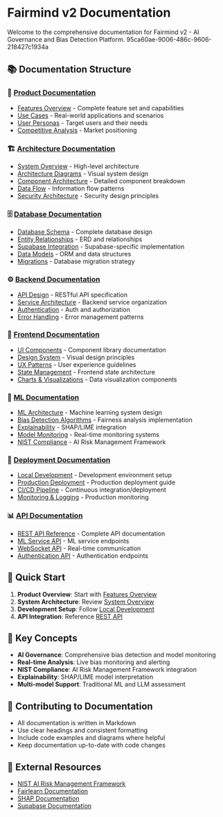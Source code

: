# Fairmind v2 Documentation

Welcome to the comprehensive documentation for Fairmind v2 - AI Governance and Bias Detection Platform.
 95ca60ae-9006-486c-9606-218427c1934a 
## 📚 Documentation Structure

### 🎯 [Product Documentation](./product/)
- [Features Overview](./product/features.md) - Complete feature set and capabilities
- [Use Cases](./product/use-cases.md) - Real-world applications and scenarios
- [User Personas](./product/user-personas.md) - Target users and their needs
- [Competitive Analysis](./product/competitive-analysis.md) - Market positioning

### 🏗️ [Architecture Documentation](./architecture/)
- [System Overview](./architecture/system-overview.md) - High-level architecture
- [Architecture Diagrams](./architecture/diagrams.md) - Visual system design
- [Component Architecture](./architecture/components.md) - Detailed component breakdown
- [Data Flow](./architecture/data-flow.md) - Information flow patterns
- [Security Architecture](./architecture/security.md) - Security design principles

### 🗄️ [Database Documentation](./database/)
- [Database Schema](./database/schema.md) - Complete database design
- [Entity Relationships](./database/relationships.md) - ERD and relationships
- [Supabase Integration](./database/supabase.md) - Supabase-specific implementation
- [Data Models](./database/models.md) - ORM and data structures
- [Migrations](./database/migrations.md) - Database migration strategy

### ⚙️ [Backend Documentation](./backend/)
- [API Design](./backend/api-design.md) - RESTful API specification
- [Service Architecture](./backend/services.md) - Backend service organization
- [Authentication](./backend/authentication.md) - Auth and authorization
- [Error Handling](./backend/error-handling.md) - Error management patterns

### 🎨 [Frontend Documentation](./frontend/)
- [UI Components](./frontend/ui-components.md) - Component library documentation
- [Design System](./frontend/design-system.md) - Visual design principles
- [UX Patterns](./frontend/ux-patterns.md) - User experience guidelines
- [State Management](./frontend/state-management.md) - Frontend state architecture
- [Charts & Visualizations](./frontend/charts.md) - Data visualization components

### 🤖 [ML Documentation](./ml/)
- [ML Architecture](./ml/architecture.md) - Machine learning system design
- [Bias Detection Algorithms](./ml/bias-detection.md) - Fairness analysis implementation
- [Explainability](./ml/explainability.md) - SHAP/LIME integration
- [Model Monitoring](./ml/monitoring.md) - Real-time monitoring systems
- [NIST Compliance](./ml/nist-compliance.md) - AI Risk Management Framework

### 🚀 [Deployment Documentation](./deployment/)
- [Local Development](./deployment/local-development.md) - Development environment setup
- [Production Deployment](./deployment/production.md) - Production deployment guide
- [CI/CD Pipeline](./deployment/cicd.md) - Continuous integration/deployment
- [Monitoring & Logging](./deployment/monitoring.md) - Production monitoring

### 📊 [API Documentation](./api/)
- [REST API Reference](./api/rest-api.md) - Complete API documentation
- [ML Service API](./api/ml-service.md) - ML service endpoints
- [WebSocket API](./api/websocket.md) - Real-time communication
- [Authentication API](./api/auth.md) - Authentication endpoints

## 🚀 Quick Start

1. **Product Overview**: Start with [Features Overview](./product/features.md)
2. **System Architecture**: Review [System Overview](./architecture/system-overview.md)
3. **Development Setup**: Follow [Local Development](./deployment/local-development.md)
4. **API Integration**: Reference [REST API](./api/rest-api.md)

## 🎯 Key Concepts

- **AI Governance**: Comprehensive bias detection and model monitoring
- **Real-time Analysis**: Live bias monitoring and alerting
- **NIST Compliance**: AI Risk Management Framework integration
- **Explainability**: SHAP/LIME model interpretation
- **Multi-model Support**: Traditional ML and LLM assessment

## 📝 Contributing to Documentation

- All documentation is written in Markdown
- Use clear headings and consistent formatting
- Include code examples and diagrams where helpful
- Keep documentation up-to-date with code changes

## 🔗 External Resources

- [NIST AI Risk Management Framework](https://www.nist.gov/itl/ai-risk-management-framework)
- [Fairlearn Documentation](https://fairlearn.org/)
- [SHAP Documentation](https://shap.readthedocs.io/)
- [Supabase Documentation](https://supabase.com/docs)
